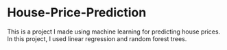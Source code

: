# House-Price-Prediction
This is a project I made using machine learning for predicting house prices. In this project, I used linear regression and random forest trees.
